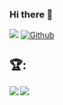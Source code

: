 ### Hi there 👋
![](https://visitor-badge.laobi.icu/badge?page_id=Chuckboliver)
[![Github](https://img.shields.io/github/followers/Chuckboliver?label=Follow&style=social)](https://github.com/Chuckboliver)
## :trophy::
<div>
<a >
  <img  align="left" class="center" src="https://readme-stats-cfgj2cxdy.vercel.app/api?username=Chuckboliver&count_private=true&show_icons=true&theme=blue-green" />
</a>
<a >
  <img align="left" class="center" src="https://github-readme-stats.vercel.app/api/top-langs/?username=chuckboliver&layout=compact&theme=blue-green" />
</a>

</div>








<!--
**Chuckboliver/chuckboliver** is a ✨ _special_ ✨ repository because its `README.md` (this file) appears on your GitHub profile.

Here are some ideas to get you started:

- 🔭 I’m currently working on ...
- 🌱 I’m currently learning ...
- 👯 I’m looking to collaborate on ...
- 🤔 I’m looking for help with ...
- 💬 Ask me about ...
- 📫 How to reach me: ...
- 😄 Pronouns: ...
- ⚡ Fun fact: ...
-->
